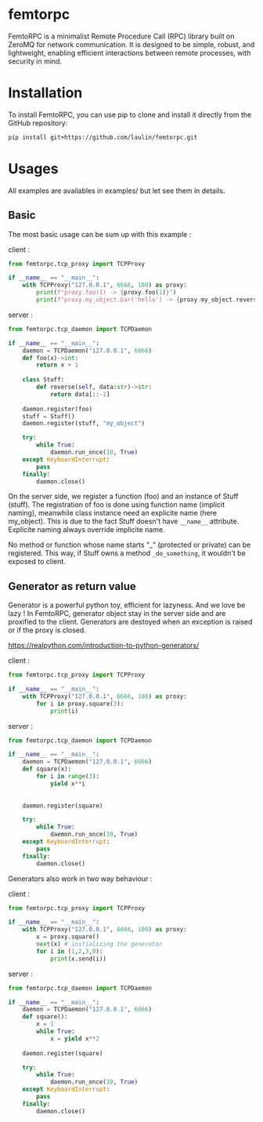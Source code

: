 # femtorpc

FemtoRPC is a minimalist Remote Procedure Call (RPC) library built on ZeroMQ for network communication. It is designed to be simple, robust, and lightweight, enabling efficient interactions between remote processes, with security in mind.

# Installation

To install FemtoRPC, you can use pip to clone and install it directly from the GitHub repository:

``` bash
pip install git+https://github.com/laulin/femtorpc.git
```

# Usages
All examples are availables in examples/ but let see them in details.

## Basic
The most basic usage can be sum up with this example :

client :
``` python
from femtorpc.tcp_proxy import TCPProxy

if __name__ == "__main__":
    with TCPProxy("127.0.0.1", 6666, 100) as proxy:
        print(f"proxy.foo(1) -> {proxy.foo(1)}") 
        print(f"proxy.my_object.bar('hello') -> {proxy.my_object.reverse('hello')}") 
```

server :
``` python
from femtorpc.tcp_daemon import TCPDaemon

if __name__ == "__main__":
    daemon = TCPDaemon("127.0.0.1", 6666)
    def foo(x)->int:
        return x + 1
    
    class Stuff:
        def reverse(self, data:str)->str:
            return data[::-1]
    
    daemon.register(foo)
    stuff = Stuff()
    daemon.register(stuff, "my_object")

    try:
        while True:
            daemon.run_once(10, True)
    except KeyboardInterrupt:
        pass
    finally:
        daemon.close()
```

On the server side, we register a function (foo) and an instance of Stuff (stuff). The registration of foo is done using function name (implicit naming), meanwhile class instance need an explicite name (here my_object). This is due to the fact Stuff doesn't have ``__name__`` attribute. Explicite naming always override implicite name. 

No method or function whose name starts "_" (protected or private) can be registered. This way, if Stuff owns a method ``_do_something``, it wouldn't be exposed to client. 

## Generator as return value

Generator is a powerful python toy, efficient for lazyness. And we love be lazy ! In FemtoRPC, generator object stay in the server side and are proxified to the client. Generators are destoyed when an exception is raised or if the proxy is closed.

https://realpython.com/introduction-to-python-generators/

client :

``` python
from femtorpc.tcp_proxy import TCPProxy

if __name__ == "__main__":
    with TCPProxy("127.0.0.1", 6666, 100) as proxy:
        for i in proxy.square(3):
            print(i)
```
server :
``` python
from femtorpc.tcp_daemon import TCPDaemon

if __name__ == "__main__":
    daemon = TCPDaemon("127.0.0.1", 6666)
    def square(x):
        for i in range(3):
            yield x**i
    
    
    daemon.register(square)

    try:
        while True:
            daemon.run_once(10, True)
    except KeyboardInterrupt:
        pass
    finally:
        daemon.close()
```

Generators also work in two way behaviour :

client :

``` python
from femtorpc.tcp_proxy import TCPProxy

if __name__ == "__main__":
    with TCPProxy("127.0.0.1", 6666, 100) as proxy:
        x = proxy.square()
        next(x) # initializing the generator
        for i in (1,2,3,0):
            print(x.send(i))
```
server :
``` python
from femtorpc.tcp_daemon import TCPDaemon

if __name__ == "__main__":
    daemon = TCPDaemon("127.0.0.1", 6666)
    def square():
        x = 1
        while True:
            x = yield x**2
    
    daemon.register(square)

    try:
        while True:
            daemon.run_once(10, True)
    except KeyboardInterrupt:
        pass
    finally:
        daemon.close()
```